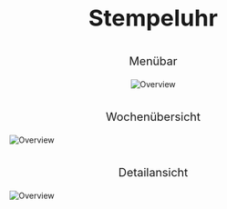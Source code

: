 <p align="center" style="font-size: 40px;font-weight: bold">
Stempeluhr
</p>

<p align="center" style="font-size: 20px;">Menübar</p>
<p align="center">
<picture>
  <source media="(prefers-color-scheme: dark)" srcset="https://github.com/WINBIGFOX/Stempeluhr/blob/main/.github/images/menubar.png?raw=true">
  <img alt="Overview" src="https://github.com/WINBIGFOX/Stempeluhr/blob/main/.github/images/menubarLight.png?raw=true">
</picture>
<br/>
<br/>
<p align="center" style="font-size: 20px;">Wochenübersicht</p>
<picture>
  <source media="(prefers-color-scheme: dark)" srcset="https://github.com/WINBIGFOX/Stempeluhr/blob/main/.github/images/overview.png?raw=true">
  <img alt="Overview" src="https://github.com/WINBIGFOX/Stempeluhr/blob/main/.github/images/overviewLight.png?raw=true">
</picture>
<br/>
<br/>
<p align="center" style="font-size: 20px;">Detailansicht</p>
<picture >
  <source media="(prefers-color-scheme: dark)" srcset="https://github.com/WINBIGFOX/Stempeluhr/blob/main/.github/images/day.png?raw=true">
  <img alt="Overview" src="https://github.com/WINBIGFOX/Stempeluhr/blob/main/.github/images/dayLight.png?raw=true">
</picture>
</p>
